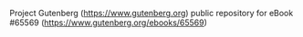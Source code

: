 Project Gutenberg (https://www.gutenberg.org) public repository for
eBook #65569 (https://www.gutenberg.org/ebooks/65569)
